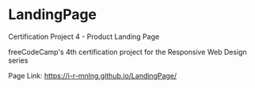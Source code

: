 # LandingPage
Certification Project 4 - Product Landing Page

freeCodeCamp's 4th certification project for the Responsive Web Design series

Page Link: https://i-r-mnlng.github.io/LandingPage/
